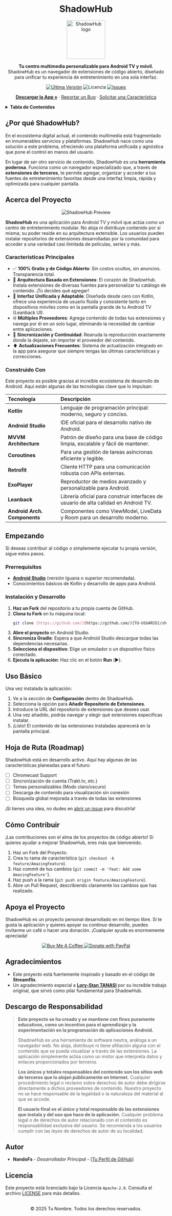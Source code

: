 <h1 align="center">ShadowHub</h1>

<p align="center">
  <img src="./assets/logo.png" height="120px" alt="ShadowHub logo" />
</p>

<p align="center">
  <strong>Tu centro multimedia personalizable para Android TV y móvil.</strong>
  <br />
  ShadowHub es un navegador de extensiones de código abierto, diseñado para unificar tu experiencia de entretenimiento en una sola interfaz.
</p>

<p align="center">
    <a href="https://github.com/NANDOFS/shadowhub/releases/latest"><img src="https://img.shields.io/github/v/release/NANDOFS/shadowhub?style=for-the-badge&logo=android&color=3DDC84" alt="Última Versión"></a>
    <img src="https://img.shields.io/badge/Licencia-Apache_2.0-blue.svg?style=for-the-badge" alt="Licencia">
    <a href="https://github.com/NANDOFS/shadowhub/issues"><img src="https://img.shields.io/github/issues/NANDOFS/shadowhub?style=for-the-badge&logo=github" alt="Issues"></a>
</p>

<p align="center">
  <a href="#descargar"><strong>Descargar la App »</strong></a>
  ·
  <a href="https://github.com/NANDOFS/shadowhub/issues">Reportar un Bug</a>
  ·
  <a href="https://github.com/NANDOFS/shadowhub/issues">Solicitar una Característica</a>
</p>

<details>
  <summary><strong>Tabla de Contenidos</strong></summary>

- [¿Por qué ShadowHub?](#por-qué-shadowhub)
- [Acerca del Proyecto](#acerca-del-proyecto)
  - [Características Principales](#características-principales)
  - [Construido Con](#construido-con)
- [Empezando](#empezando)
  - [Prerrequisitos](#prerrequisitos)
  - [Instalación y Desarrollo](#instalación-y-desarrollo)
- [Uso Básico](#uso-básico)
- [Hoja de Ruta (Roadmap)](#hoja-de-ruta-roadmap)
- [Cómo Contribuir](#cómo-contribuir)
- [Apoya el Proyecto](#apoya-el-proyecto)
- [Agradecimientos](#agradecimientos)
- [Descargo de Responsabilidad](#descargo-de-responsabilidad)
- [Autor](#autor)
- [Licencia](#licencia)
</details>

## ¿Por qué ShadowHub?

En el ecosistema digital actual, el contenido multimedia está fragmentado en innumerables servicios y plataformas. ShadowHub nace como una solución a este problema, ofreciendo una plataforma unificada y agnóstica que pone el control en manos del usuario.

En lugar de ser otro servicio de contenido, ShadowHub es una **herramienta poderosa**. Funciona como un navegador especializado que, a través de **extensiones de terceros**, te permite agregar, organizar y acceder a tus fuentes de entretenimiento favoritas desde una interfaz limpia, rápida y optimizada para cualquier pantalla.

## Acerca del Proyecto

<p align="center">
  <img src="./.github/docs/screenshot.png" alt="ShadowHub Preview">
</p>

**ShadowHub** es una aplicación para Android TV y móvil que actúa como un centro de entretenimiento modular. No aloja ni distribuye contenido por sí misma; su poder reside en su arquitectura extensible. Los usuarios pueden instalar repositorios de extensiones desarrolladas por la comunidad para acceder a una variedad casi ilimitada de películas, series y más.

### Características Principales

* ✅ **100% Gratis y de Código Abierto**: Sin costos ocultos, sin anuncios. Transparencia total.
* 🧩 **Arquitectura Basada en Extensiones**: El corazón de ShadowHub. Instala extensiones de diversas fuentes para personalizar tu catálogo de contenido. ¡Tú decides qué agregar!
* 📱 **Interfaz Unificada y Adaptable**: Diseñada desde cero con Kotlin, ofrece una experiencia de usuario fluida y consistente tanto en dispositivos móviles como en la pantalla grande de tu Android TV (Leanback UI).
* 🌐 **Múltiples Proveedores**: Agrega contenido de todas tus extensiones y navega por él en un solo lugar, eliminando la necesidad de cambiar entre aplicaciones.
* 🔄 **Sincronización y Continuidad**: Reanuda la reproducción exactamente donde la dejaste, sin importar el proveedor del contenido.
* ⬆️ **Actualizaciones Frecuentes**: Sistema de actualización integrado en la app para asegurar que siempre tengas las últimas características y correcciones.

### Construido Con

Este proyecto es posible gracias al increíble ecosistema de desarrollo de Android. Aquí están algunas de las tecnologías clave que lo impulsan:

| Tecnología | Descripción |
| :--- | :--- |
| **Kotlin** | Lenguaje de programación principal: moderno, seguro y conciso. |
| **Android Studio** | IDE oficial para el desarrollo nativo de Android. |
| **MVVM Architecture** | Patrón de diseño para una base de código limpia, escalable y fácil de mantener. |
| **Coroutines** | Para una gestión de tareas asíncronas eficiente y legible. |
| **Retrofit** | Cliente HTTP para una comunicación robusta con APIs externas. |
| **ExoPlayer** | Reproductor de medios avanzado y personalizable para Android. |
| **Leanback** | Librería oficial para construir interfaces de usuario de alta calidad en Android TV. |
| **Android Arch. Components**| Componentes como ViewModel, LiveData y Room para un desarrollo moderno. |

## Empezando

Si deseas contribuir al código o simplemente ejecutar tu propia versión, sigue estos pasos.

### Prerrequisitos

* **[Android Studio](https://developer.android.com/studio)** (versión Iguana o superior recomendada).
* Conocimientos básicos de Kotlin y desarrollo de apps para Android.

### Instalación y Desarrollo

1.  **Haz un Fork** del repositorio a tu propia cuenta de GitHub.
2.  **Clona tu Fork** en tu máquina local:
    ```bash
    git clone [https://github.com/](https://github.com/)[TU-USUARIO]/shadowhub.git
    ```
3.  **Abre el proyecto** en Android Studio.
4.  **Sincroniza Gradle**: Espera a que Android Studio descargue todas las dependencias necesarias.
5.  **Selecciona el dispositivo**: Elige un emulador o un dispositivo físico conectado.
6.  **Ejecuta la aplicación**: Haz clic en el botón **Run** (▶️).

## Uso Básico

Una vez instalada la aplicación:
1.  Ve a la sección de **Configuración** dentro de ShadowHub.
2.  Selecciona la opción para **Añadir Repositorio de Extensiones**.
3.  Introduce la URL del repositorio de extensiones que desees usar.
4.  Una vez añadido, podrás navegar y elegir qué extensiones específicas instalar.
5.  ¡Listo! El contenido de las extensiones instaladas aparecerá en la pantalla principal.

## Hoja de Ruta (Roadmap)

ShadowHub está en desarrollo activo. Aquí hay algunas de las características planeadas para el futuro:

-   [ ]  Chromecast Support
-   [ ] Sincronización de cuenta (Trakt.tv, etc.)
-   [ ] Temas personalizables (Modo claro/oscuro)
-   [ ] Descarga de contenido para visualización sin conexión
-   [ ] Búsqueda global mejorada a través de todas las extensiones

¡Si tienes una idea, no dudes en [abrir un issue](https://github.com/NANDOFS/shadowhub/issues) para discutirla!

## Cómo Contribuir

¡Las contribuciones son el alma de los proyectos de código abierto! Si quieres ayudar a mejorar ShadowHub, eres más que bienvenido.

1.  Haz un Fork del Proyecto.
2.  Crea tu rama de característica (`git checkout -b feature/AmazingFeature`).
3.  Haz commit de tus cambios (`git commit -m 'feat: Add some AmazingFeature'`).
4.  Haz push a la rama (`git push origin feature/AmazingFeature`).
5.  Abre un Pull Request, describiendo claramente los cambios que has realizado.

## Apoya el Proyecto

ShadowHub es un proyecto personal desarrollado en mi tiempo libre. Si te gusta la aplicación y quieres apoyar su continuo desarrollo, puedes invitarme un café o hacer una donación. ¡Cualquier ayuda es enormemente apreciada!

<p align="center">
  <a href="https://www.buymeacoffee.com/nandofloreo">
    <img src="https://img.shields.io/badge/Buy_Me_A_Coffee-FFDD00?style=for-the-badge&logo=buy-me-a-coffee&logoColor=black" alt="Buy Me A Coffee">
  </a>
  <a href="https://paypal.me/NandoF">
    <img src="https://img.shields.io/badge/PayPal-00457C?style=for-the-badge&logo=paypal&logoColor=white" alt="Donate with PayPal">
  </a>
</p>

## Agradecimientos

-   Este proyecto está fuertemente inspirado y basado en el código de **Streamflix**.
-   Un agradecimiento especial a **[Lory-Stan TANASI](https://github.com/stantanasi)** por su increíble trabajo original, que sirvió como pilar fundamental para ShadowHub.

## Descargo de Responsabilidad

> **Este proyecto se ha creado y se mantiene con fines puramente educativos, como un incentivo para el aprendizaje y la experimentación en la programación de aplicaciones Android.**
>
> ShadowHub es una herramienta de software neutra, análoga a un navegador web. No aloja, distribuye ni tiene afiliación alguna con el contenido que se pueda visualizar a través de las extensiones. La aplicación simplemente actúa como un motor que interpreta datos y enlaces proporcionados por terceros.
>
> **Los únicos y totales responsables del contenido son los sitios web de terceros que lo alojan públicamente en Internet.** Cualquier procedimiento legal o reclamo sobre derechos de autor debe dirigirse directamente a dichos proveedores de contenido. Nuestro proyecto no se hace responsable de la legalidad o la naturaleza del material al que se accede.
>
> **El usuario final es el único y total responsable de las extensiones que instala y del uso que hace de la aplicación.** Cualquier problema legal o de derechos de autor relacionado con el contenido es responsabilidad exclusiva del usuario. Se recomienda a los usuarios cumplir con las leyes de derechos de autor de su localidad.

## Autor

-   **NandoFs** - *Desarrollador Principal* - [[Tu Perfil de GitHub](https://github.com/NANDOFS)]

## Licencia

Este proyecto está licenciado bajo la Licencia `Apache-2.0`. Consulta el archivo [LICENSE](LICENSE) para más detalles.

<p align="center">
  <br />
  © 2025 Tu Nombre. Todos los derechos reservados.
</p>
